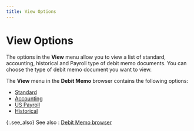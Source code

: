 ```yaml
---
title: View Options
---
```


# View Options


The options in the **View** menu  allow you to view a list of standard, accounting, historical and Payroll  type of debit memo documents. You can choose the type of debit memo document  you want to view.


The **View** menu in the **Debit 
 Memo** browser contains the following options:

- [Standard]({{site.pp_baseurl}}/misc/detailed_veiw_options_debit_memo_brsr.html)
- [Accounting]({{site.pp_baseurl}}/misc/summary_debit_memo_brs_view_options.html)
- [US  Payroll]({{site.pp_baseurl}}/misc/us_payroll_dm_brsr_view_option.html)
- [Historical]({{site.pp_baseurl}}/misc/historical_dm_brsr_view_option.html)



{:.see_also}
See also
: [Debit Memo  browser]({{site.pp_baseurl}}/return-proc/dms/the-debit-memos-browser/the_debit_memo_browser.html)
